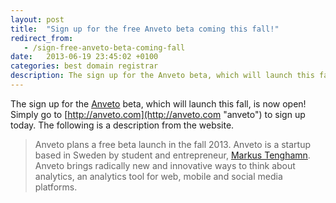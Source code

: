 ```yaml
---
layout: post
title:  "Sign up for the free Anveto beta coming this fall!"
redirect_from:
   - /sign-free-anveto-beta-coming-fall
date:   2013-06-19 23:45:02 +0100
categories: best domain registrar
description: The sign up for the Anveto beta, which will launch this fall, is now open! Simply go to...
---
```


The sign up for the [Anveto](http://anveto.com "Anveto") beta, which will launch this fall, is now open! Simply go to [http://anveto.com](http://anveto.com "anveto") to sign up today. The following is a description from the website.

> Anveto plans a free beta launch in the fall 2013. Anveto is a startup based in Sweden by student and entrepreneur, [Markus Tenghamn](http://www.linkedin.com/in/markustenghamn). Anveto brings radically new and innovative ways to think about analytics, an analytics tool for web, mobile and social media platforms.